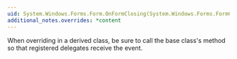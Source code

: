 ```yaml
---
uid: System.Windows.Forms.Form.OnFormClosing(System.Windows.Forms.FormClosingEventArgs)
additional_notes.overrides: *content
---
```


<p>When overriding <xref href="System.Windows.Forms.Form.OnFormClosing(System.Windows.Forms.FormClosingEventArgs)"></xref> in a derived class, be sure to call the base class's <xref href="System.Windows.Forms.Form.OnFormClosing(System.Windows.Forms.FormClosingEventArgs)"></xref> method so that registered delegates receive the event.</p>


